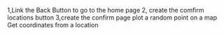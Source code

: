 1,Link the Back Button to go to the home page 
2, create the comfirm locations button
3,create the confirm page 
plot a random point on a map
Get coordinates from a location
